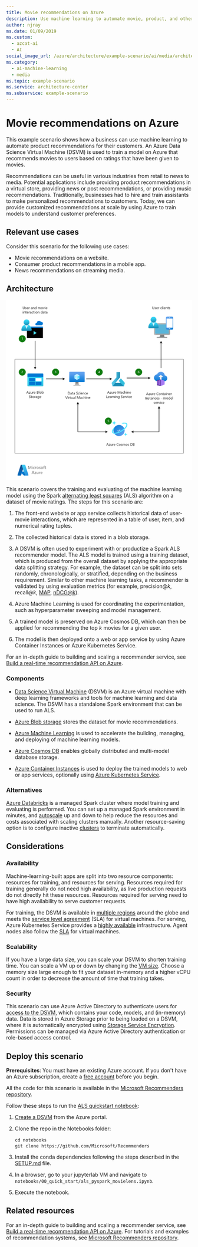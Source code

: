 ```yaml
---
title: Movie recommendations on Azure
description: Use machine learning to automate movie, product, and other recommendations using machine learning and an Azure Data Science Virtual Machine (DSVM) to train a model on Azure.
author: njray
ms.date: 01/09/2019
ms.custom:
  - azcat-ai
  - AI
social_image_url: /azure/architecture/example-scenario/ai/media/architecture-movie-recommender.png
ms.category:
  - ai-machine-learning
  - media
ms.topic: example-scenario
ms.service: architecture-center
ms.subservice: example-scenario
---
```


# Movie recommendations on Azure

This example scenario shows how a business can use machine learning to automate product recommendations for their customers. An Azure Data Science Virtual Machine (DSVM) is used to train a model on Azure that recommends movies to users based on ratings that have been given to movies.

Recommendations can be useful in various industries from retail to news to media. Potential applications include providing product recommendations in a virtual store, providing news or post recommendations, or providing music recommendations. Traditionally, businesses had to hire and train assistants to make personalized recommendations to customers. Today, we can provide customized recommendations at scale by using Azure to train models to understand customer preferences.

## Relevant use cases

Consider this scenario for the following use cases:

* Movie recommendations on a website.
* Consumer product recommendations in a mobile app.
* News recommendations on streaming media.

## Architecture

![Architecture of a machine learning model for training movie recommendations][architecture]

This scenario covers the training and evaluating of the machine learning model using the Spark [alternating least squares][als] (ALS) algorithm on a dataset of movie ratings. The steps for this scenario are:

1. The front-end website or app service collects historical data of user-movie interactions, which are represented in a table of user, item, and numerical rating tuples.

2. The collected historical data is stored in a blob storage.

3. A DSVM is often used to experiment with or productize a Spark ALS recommender model. The ALS model is trained using a training dataset, which is produced from the overall dataset by applying the appropriate data splitting strategy. For example, the dataset can be split into sets randomly, chronologically, or stratified, depending on the business requirement. Similar to other machine learning tasks, a recommender is validated by using evaluation metrics (for example, precision\@*k*, recall\@*k*, [MAP][map], [nDCG\@k][ndcg]).

4. Azure Machine Learning is used for coordinating the experimentation, such as hyperparameter sweeping and model management.

5. A trained model is preserved on Azure Cosmos DB, which can then be applied for recommending the top *k* movies for a given user.

6. The model is then deployed onto a web or app service by using Azure Container Instances or Azure Kubernetes Service.

For an in-depth guide to building and scaling a recommender service, see [Build a real-time recommendation API on Azure][ref-arch].

### Components

* [Data Science Virtual Machine][dsvm] (DSVM) is an Azure virtual machine with deep learning frameworks and tools for machine learning and data science. The DSVM has a standalone Spark environment that can be used to run ALS.

* [Azure Blob storage][blob] stores the dataset for movie recommendations.

* [Azure Machine Learning][mls] is used to accelerate the building, managing, and deploying of machine learning models.

* [Azure Cosmos DB][cosmos-db] enables globally distributed and multi-model database storage.

* [Azure Container Instances][aci] is used to deploy the trained models to web or app services, optionally using [Azure Kubernetes Service][aks].

### Alternatives

[Azure Databricks][databricks] is a managed Spark cluster where model training and evaluating is performed. You can set up a managed Spark environment in minutes, and [autoscale][autoscale] up and down to help reduce the resources and costs associated with scaling clusters manually. Another resource-saving option is to configure inactive [clusters][clusters] to terminate automatically.

## Considerations

### Availability

Machine-learning-built apps are split into two resource components: resources for training, and resources for serving. Resources required for training generally do not need high availability, as live production requests do not directly hit these resources. Resources required for serving need to have high availability to serve customer requests.

For training, the DSVM is available in [multiple regions][regions] around the globe and meets the [service level agreement][sla] (SLA) for virtual machines. For serving, Azure Kubernetes Service provides a [highly available][ha] infrastructure. Agent nodes also follow the [SLA][sla-aks] for virtual machines.

### Scalability

If you have a large data size, you can scale your DSVM to shorten training time. You can scale a VM up or down by changing the [VM size][vm-size]. Choose a memory size large enough to fit your dataset in-memory and a higher vCPU count in order to decrease the amount of time that training takes.

### Security

This scenario can use Azure Active Directory to authenticate users for [access to the DSVM][dsvm-id], which contains your code, models, and (in-memory) data. Data is stored in Azure Storage prior to being loaded on a DSVM, where it is automatically encrypted using [Storage Service Encryption][storage-security]. Permissions can be managed via Azure Active Directory authentication or role-based access control.

## Deploy this scenario

**Prerequisites**: You must have an existing Azure account. If you don't have an Azure subscription, create a [free account][free] before you begin.

All the code for this scenario is available in the [Microsoft Recommenders repository][github].

Follow these steps to run the [ALS quickstart notebook][notebook]:

1. [Create a DSVM][dsvm-ubuntu] from the Azure portal.

2. Clone the repo in the Notebooks folder:

    ```shell
    cd notebooks
    git clone https://github.com/Microsoft/Recommenders
    ```

3. Install the conda dependencies following the steps described in the [SETUP.md][setup] file.

4. In a browser, go to your jupyterlab VM and navigate to `notebooks/00_quick_start/als_pyspark_movielens.ipynb`.

5. Execute the notebook.

## Related resources

For an in-depth guide to building and scaling a recommender service, see [Build a real-time recommendation API on Azure][ref-arch]. For tutorials and examples of recommendation systems, see [Microsoft Recommenders repository][github].

[architecture]: ./media/architecture-movie-recommender.png
[aci]: /azure/container-instances/container-instances-overview
[aad]: /azure/active-directory-b2c/active-directory-b2c-overview
[aks]: /azure/aks/intro-kubernetes
[als]: https://spark.apache.org/docs/latest/ml-collaborative-filtering.html
[autoscale]: https://docs.azuredatabricks.net/user-guide/clusters/sizing.html#autoscaling
[blob]: /azure/storage/blobs/storage-blobs-introduction
[clusters]: https://docs.azuredatabricks.net/user-guide/clusters/configure.html
[cosmos-db]: https://docs.microsoft.com/azure/cosmos-db/introduction
[databricks]: /azure/azure-databricks/what-is-azure-databricks
[dsvm]: /azure/machine-learning/data-science-virtual-machine/overview
[dsvm-id]: /azure/machine-learning/data-science-virtual-machine/dsvm-common-identity
[dsvm-ubuntu]: /azure/machine-learning/data-science-virtual-machine/dsvm-ubuntu-intro
[free]: https://azure.microsoft.com/free/?WT.mc_id=A261C142F
[github]: https://github.com/Microsoft/Recommenders
[ha]: /azure/aks/container-service-quotas
[map]: https://en.wikipedia.org/wiki/Evaluation_measures_(information_retrieval)
[mls]: /azure/machine-learning/service/
[n-tier]: /azure/architecture/reference-architectures/n-tier/n-tier-cassandra
[ndcg]: https://en.wikipedia.org/wiki/Discounted_cumulative_gain
[notebook]: https://github.com/microsoft/recommenders/blob/master/notebooks/00_quick_start/als_movielens.ipynb
[ref-arch]: /azure/architecture/reference-architectures/ai/real-time-recommendation
[regions]: https://azure.microsoft.com/global-infrastructure/services/?products=virtual-machines&regions=all
[resiliency]: /azure/architecture/resiliency/
[sec-docs]: /azure/security/
[setup]: https://github.com/Microsoft/Recommenders/blob/master/SETUP.md
[sla]: https://azure.microsoft.com/support/legal/sla/virtual-machines/v1_8/
[sla-aks]: https://azure.microsoft.com/support/legal/sla/kubernetes-service/v1_0/
[storage-security]: /azure/storage/common/storage-service-encryption
[vm-size]: /azure/virtual-machines/virtual-machines-linux-change-vm-size
